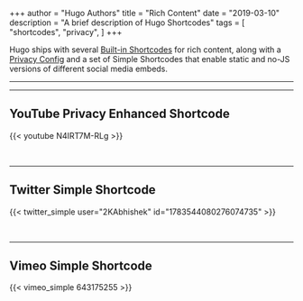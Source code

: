 +++
author = "Hugo Authors"
title = "Rich Content"
date = "2019-03-10"
description = "A brief description of Hugo Shortcodes"
tags = [
    "shortcodes",
    "privacy",
]
+++

Hugo ships with several [Built-in Shortcodes](https://gohugo.io/content-management/shortcodes/#use-hugo-s-built-in-shortcodes) for rich content, along with a [Privacy Config](https://gohugo.io/about/hugo-and-gdpr/) and a set of Simple Shortcodes that enable static and no-JS versions of different social media embeds.
<!--more-->
---


---

## YouTube Privacy Enhanced Shortcode

{{< youtube N4IRT7M-RLg >}}

<br>

---

## Twitter Simple Shortcode

{{< twitter_simple user="2KAbhishek" id="1783544080276074735" >}}

<br>

---

## Vimeo Simple Shortcode

{{< vimeo_simple 643175255 >}}
